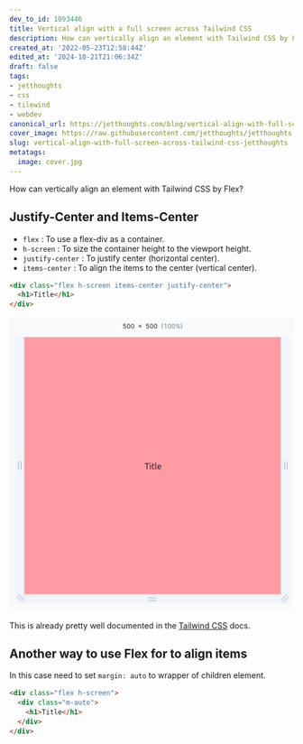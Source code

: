 ```yaml
---
dev_to_id: 1093446
title: Vertical align with a full screen across Tailwind CSS
description: How can vertically align an element with Tailwind CSS by Flex?           Justify-Center and...
created_at: '2022-05-23T12:58:44Z'
edited_at: '2024-10-21T21:06:34Z'
draft: false
tags:
- jetthoughts
- css
- tilewind
- webdev
canonical_url: https://jetthoughts.com/blog/vertical-align-with-full-screen-across-tailwind-css-jetthoughts/
cover_image: https://raw.githubusercontent.com/jetthoughts/jetthoughts.github.io/master/content/blog/vertical-align-with-full-screen-across-tailwind-css-jetthoughts/cover.jpg
slug: vertical-align-with-full-screen-across-tailwind-css-jetthoughts
metatags:
  image: cover.jpg
---
```

How can vertically align an element with Tailwind CSS by Flex?
 
## Justify-Center and Items-Center

- `flex` : To use a flex-div as a container.
- `h-screen` : To size the container height to the viewport height.
- `justify-center` : To justify center (horizontal center).
- `items-center` : To align the items to the center (vertical center).

```html
<div class="flex h-screen items-center justify-center">
  <h1>Title</h1>
</div>
```

![Image description](file_0.png)
 
This is already pretty well documented in the [Tailwind CSS](https://tailwindcss.com/docs/align-items#center) docs.

## Another way to use Flex for to align items

In this case need to set `margin: auto` to wrapper of children element.

```html
<div class="flex h-screen">
  <div class="m-auto">
    <h1>Title</h1>
  </div>
</div>
```




